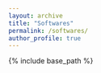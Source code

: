 ```yaml
---
layout: archive
title: "Softwares"
permalink: /softwares/
author_profile: true
---  
```


{% include base_path %}
